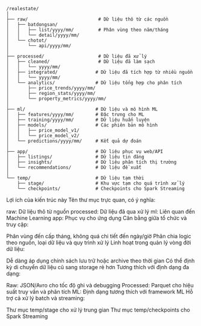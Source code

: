 ```
/realestate/
│
├── raw/                          # Dữ liệu thô từ các nguồn
│   ├── batdongsan/
│   │   ├── list/yyyy/mm/         # Phân vùng theo năm/tháng
│   │   └── detail/yyyy/mm/
│   └── chotot/
│       └── api/yyyy/mm/
│
├── processed/                    # Dữ liệu đã xử lý
│   ├── cleaned/                  # Dữ liệu đã làm sạch
│   │   └── yyyy/mm/
│   ├── integrated/              # Dữ liệu đã tích hợp từ nhiều nguồn
│   │   └── yyyy/mm/
│   └── analytics/               # Dữ liệu tổng hợp cho phân tích
│       ├── price_trends/yyyy/mm/
│       ├── region_stats/yyyy/mm/
│       └── property_metrics/yyyy/mm/
│
├── ml/                          # Dữ liệu và mô hình ML
│   ├── features/yyyy/mm/        # Đặc trưng cho ML
│   ├── training/yyyy/mm/        # Dữ liệu huấn luyện
│   ├── models/                  # Các phiên bản mô hình
│   │   ├── price_model_v1/
│   │   └── price_model_v2/
│   └── predictions/yyyy/mm/     # Kết quả dự đoán
│
├── app/                         # Dữ liệu phục vụ web/API
│   ├── listings/                # Dữ liệu tin đăng
│   ├── insights/                # Dữ liệu phân tích thị trường
│   └── recommendations/         # Dữ liệu đề xuất
│
└── temp/                        # Dữ liệu tạm thời
    ├── stage/                   # Khu vực tạm cho quá trình xử lý
    └── checkpoints/             # Checkpoints cho Spark Streaming

```

Lợi ích của kiến trúc này
Tên thư mục trực quan, có ý nghĩa:

raw: Dữ liệu thô từ nguồn
processed: Dữ liệu đã qua xử lý
ml: Liên quan đến Machine Learning
app: Phục vụ cho ứng dụng
Cân bằng giữa tổ chức và truy cập:

Phân vùng đến cấp tháng, không quá chi tiết đến ngày/giờ
Phân chia logic theo nguồn, loại dữ liệu và quy trình xử lý
Linh hoạt trong quản lý vòng đời dữ liệu:

Dễ dàng áp dụng chính sách lưu trữ hoặc archive theo thời gian
Có thể định kỳ di chuyển dữ liệu cũ sang storage rẻ hơn
Tương thích với định dạng đa dạng:

Raw: JSON/Avro cho tốc độ ghi và debugging
Processed: Parquet cho hiệu suất truy vấn và phân tích
ML: Định dạng tương thích với framework ML
Hỗ trợ cả xử lý batch và streaming:

Thư mục temp/stage cho xử lý trung gian
Thư mục temp/checkpoints cho Spark Streaming
